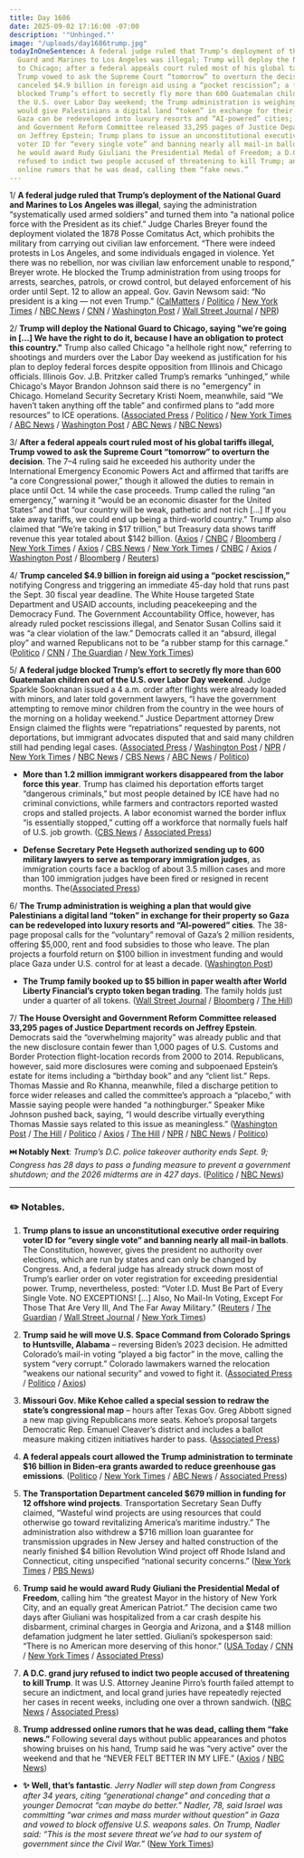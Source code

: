 ```yaml
---
title: Day 1686
date: 2025-09-02 17:16:00 -07:00
description: '"Unhinged."'
image: "/uploads/day1686trump.jpg"
todayInOneSentence: A federal judge ruled that Trump’s deployment of the National
  Guard and Marines to Los Angeles was illegal; Trump will deploy the National Guard
  to Chicago; after a federal appeals court ruled most of his global tariffs illegal,
  Trump vowed to ask the Supreme Court “tomorrow” to overturn the decision; Trump
  canceled $4.9 billion in foreign aid using a “pocket rescission”; a federal judge
  blocked Trump’s effort to secretly fly more than 600 Guatemalan children out of
  the U.S. over Labor Day weekend; the Trump administration is weighing a plan that
  would give Palestinians a digital land “token” in exchange for their property so
  Gaza can be redeveloped into luxury resorts and “AI-powered” cities; the House Oversight
  and Government Reform Committee released 33,295 pages of Justice Department records
  on Jeffrey Epstein; Trump plans to issue an unconstitutional executive order requiring
  voter ID for “every single vote” and banning nearly all mail-in ballots; Trump said
  he would award Rudy Giuliani the Presidential Medal of Freedom; a D.C. grand jury
  refused to indict two people accused of threatening to kill Trump; and Trump addressed
  online rumors that he was dead, calling them “fake news.”
---
```


1/ **A federal judge ruled that Trump’s deployment of the National Guard and Marines to Los Angeles was illegal**, saying the administration “systematically used armed soldiers” and turned them into “a national police force with the President as its chief.” Judge Charles Breyer found the deployment violated the 1878 Posse Comitatus Act, which prohibits the military from carrying out civilian law enforcement. “There were indeed protests in Los Angeles, and some individuals engaged in violence. Yet there was no rebellion, nor was civilian law enforcement unable to respond,” Breyer wrote. He blocked the Trump administration from using troops for arrests, searches, patrols, or crowd control, but delayed enforcement of his order until Sept. 12 to allow an appeal. Gov. Gavin Newsom said: “No president is a king — not even Trump.” ([CalMatters](https://calmatters.org/justice/2025/09/trump-national-guard-posse-comitatus/) / [Politico](https://www.politico.com/news/2025/09/02/trump-los-angeles-national-guard-ruling-00539393) / [New York Times](https://www.nytimes.com/2025/09/02/us/judge-ruling-trump-national-guard-los-angeles.html) / [NBC News](https://www.nbcnews.com/news/us-news/judge-rules-trump-illegally-deployed-national-guard-l-rcna224779) / [CNN](https://www.cnn.com/2025/09/02/politics/national-guard-california-trump-posse-comitatus-act-breyer) / [Washington Post](https://www.washingtonpost.com/politics/2025/09/02/trump-administration-use-national-guard-la-violated-law-judge-rules/) / [Wall Street Journal](https://www.wsj.com/us-news/law/trumps-troop-deployment-to-los-angeles-violated-federal-law-judge-rules-85f4b237) / [NPR](https://www.npr.org/2025/09/02/nx-s1-5525647/a-california-judge-rules-that-trumps-deployment-of-the-guard-to-la-was-illegal))

2/ **Trump will deploy the National Guard to Chicago, saying "we’re going in \[...\] We have the right to do it, because I have an obligation to protect this country."** Trump also called Chicago "a hellhole right now," referring to shootings and murders over the Labor Day weekend as justification for his plan to deploy federal forces despite opposition from Illinois and Chicago officials. Illinois Gov. J.B. Pritzker called Trump’s remarks “unhinged,” while Chicago's Mayor Brandon Johnson said there is no "emergency" in Chicago. Homeland Security Secretary Kristi Noem, meanwhile, said “We haven’t taken anything off the table” and confirmed plans to “add more resources” to ICE operations. ([Associated Press](https://apnews.com/article/trump-chicago-baltimore-law-enforcement-6d7c80258f17c3d679358467531f7e9d) / [Politico](https://www.politico.com/news/2025/09/02/trump-chicago-national-guard-00540357) / [New York Times](https://www.nytimes.com/2025/08/28/us/politics/trump-chicago-immigration-naval-base.html) / [ABC News](https://abcnews.go.com/Politics/trump-vows-crime-chicago-fast-after-violent-labor/story?id=125181053) / [Washington Post](https://www.washingtonpost.com/politics/2025/09/02/trump-chicago-national-guard/) / [ABC News](https://abcnews.go.com/Politics/noem-nothings-off-table-national-guard-deployments/story?id=125141315) / [NBC News](https://www.nbcnews.com/politics/trump-administration/kristi-noem-confirms-plan-expand-ice-operations-major-cities-rcna228298))

3/ **After a federal appeals court ruled most of his global tariffs illegal, Trump vowed to ask the Supreme Court “tomorrow” to overturn the decision**. The 7–4 ruling said he exceeded his authority under the International Emergency Economic Powers Act and affirmed that tariffs are “a core Congressional power,” though it allowed the duties to remain in place until Oct. 14 while the case proceeds. Trump called the ruling “an emergency,” warning it “would be an economic disaster for the United States” and that “our country will be weak, pathetic and not rich \[...\] If you take away tariffs, we could end up being a third-world country.” Trump also claimed that “We’re taking in $17 trillion,” but Treasury data shows tariff revenue this year totaled about $142 billion. ([Axios](https://www.axios.com/2025/09/02/trump-tariffs-appeal-scotus) / [CNBC](https://www.cnbc.com/2025/09/02/trump-trade-supreme-court-tariffs-appeal.html) / [Bloomberg](https://www.bloomberg.com/news/articles/2025-09-02/trump-to-ask-supreme-court-for-expedited-ruling-on-tariffs) / [New York Times](https://www.nytimes.com/2025/09/02/us/politics/trump-tariffs-appeals-court-ruling-economy.html) / [Axios](https://www.axios.com/2025/09/02/trump-tariffs-economy-disaster) / [CBS News](https://www.cbsnews.com/news/appeals-court-trump-tariffs-illegal/) / [New York Times](https://www.nytimes.com/2025/08/29/business/economy/trump-tariffs-appeals-court.html) / [CNBC](https://www.cnbc.com/2025/08/31/trump-trade-adviser-tariff-ruling-peter-navarro-.html) / [Axios](https://www.axios.com/2025/08/31/trump-tariffs-supreme-court) / [Washington Post](https://www.washingtonpost.com/business/2025/08/29/federal-court-blocks-trump-tariffs/) / [Bloomberg](https://www.bloomberg.com/news/articles/2025-08-29/bessent-lutnick-urge-appeals-court-to-pause-any-order-against-trump-s-tariffs) / [Reuters](https://www.reuters.com/legal/government/most-trump-tariffs-are-not-legal-us-appeals-court-rules-2025-08-30/))

4/ **Trump canceled $4.9 billion in foreign aid using a “pocket rescission,”** notifying Congress and triggering an immediate 45-day hold that runs past the Sept. 30 fiscal year deadline. The White House targeted State Department and USAID accounts, including peacekeeping and the Democracy Fund. The Government Accountability Office, however, has already ruled pocket rescissions illegal, and Senator Susan Collins said it was “a clear violation of the law.” Democrats called it an “absurd, illegal ploy” and warned Republicans not to be “a rubber stamp for this carnage.” ([Politico](https://www.politico.com/news/2025/08/29/trump-asks-congress-to-claw-back-5b-in-foreign-aid-amid-threat-of-pocket-cancellation-00535396) / [CNN](https://www.cnn.com/2025/08/29/politics/trump-pocket-rescission-foreign-aid-congress) / [The Guardian](https://www.theguardian.com/us-news/2025/aug/29/trump-pocket-rescission-foreign-aid-funding) / [New York Times](https://www.nytimes.com/2025/08/29/us/politics/trump-foreign-aid.html))

5/ **A federal judge blocked Trump’s effort to secretly fly more than 600 Guatemalan children out of the U.S. over Labor Day weekend**. Judge Sparkle Sooknanan issued a 4 a.m. order after flights were already loaded with minors, and later told government lawyers, “I have the government attempting to remove minor children from the country in the wee hours of the morning on a holiday weekend.” Justice Department attorney Drew Ensign claimed the flights were “repatriations” requested by parents, not deportations, but immigrant advocates disputed that and said many children still had pending legal cases. ([Associated Press](https://apnews.com/article/immigration-unaccompanied-children-trump-deportations-guatemala-3790909d69f19fd8cd8edffb6b3215c3) / [Washington Post](https://www.washingtonpost.com/immigration/2025/08/31/ice-deportation-unaccompanied-children-guatemala/) / [NPR](https://www.npr.org/2025/08/31/nx-s1-5524312/federal-judge-block-guatemalan-children-deportation) / [New York Times](https://www.nytimes.com/2025/08/31/us/politics/trump-deportations-judge-guatemala-children.html) / [NBC News](https://www.nbcnews.com/politics/immigration/court-hearing-set-sunday-judge-blocks-guatemalan-children-deportation-rcna228290) / [CBS News](https://www.cbsnews.com/news/guatemala-children-deportation-judge-ruling/) / [ABC News](https://abcnews.go.com/Politics/lawyers-block-trump-administration-repatriating-guatemalan-minors/story?id=125140049) / [Politico](https://www.politico.com/news/2025/08/31/judge-blocks-deportation-guatemalan-children-00538395))

* **More than 1.2 million immigrant workers disappeared from the labor force this year**. Trump has claimed his deportation efforts target “dangerous criminals,” but most people detained by ICE have had no criminal convictions, while farmers and contractors reported wasted crops and stalled projects. A labor economist warned the border influx “is essentially stopped,” cutting off a workforce that normally fuels half of U.S. job growth. ([CBS News](https://www.cbsnews.com/news/immigrants-us-labor-force-trump-census-bureau-data/) / [Associated Press](https://apnews.com/article/labor-day-immigration-trump-9a40f9e371209cc1d145e4a7f157a499))

* **Defense Secretary Pete Hegseth authorized sending up to 600 military lawyers to serve as temporary immigration judges**, as immigration courts face a backlog of about 3.5 million cases and more than 100 immigration judges have been fired or resigned in recent months. The([Associated Press](https://apnews.com/article/pentagon-immigration-judges-trump-pete-hegseth-b07950833591270b926ad86ede8b961f))

6/ **The Trump administration is weighing a plan that would give Palestinians a digital land “token” in exchange for their property so Gaza can be redeveloped into luxury resorts and “AI-powered” cities**. The 38-page proposal calls for the “voluntary” removal of Gaza’s 2 million residents, offering $5,000, rent and food subsidies to those who leave. The plan projects a fourfold return on $100 billion in investment funding and would place Gaza under U.S. control for at least a decade. ([Washington Post](https://www.washingtonpost.com/national-security/2025/08/31/trump-gaza-plan-riviera-relocation/))

* **The Trump family booked up to $5 billion in paper wealth after World Liberty Financial’s crypto token began trading**. The family holds just under a quarter of all tokens. ([Wall Street Journal](https://www.wsj.com/finance/currencies/trump-family-amasses-6-billion-fortune-after-crypto-launch-567faec5) / [Bloomberg](https://www.bloomberg.com/news/articles/2025-08-31/-easier-to-pump-crypto-coin-backed-by-trumps-opens-for-trading) / [The Hill](https://thehill.com/policy/technology/5480465-world-liberty-financial-wlfi/))

7/ **The House Oversight and Government Reform Committee released 33,295 pages of Justice Department records on Jeffrey Epstein**. Democrats said the “overwhelming majority” was already public and that the new disclosure contain fewer than 1,000 pages of U.S. Customs and Border Protection flight-location records from 2000 to 2014. Republicans, however, said more disclosures were coming and subpoenaed Epstein’s estate for items including a “birthday book” and any “client list.” Reps. Thomas Massie and Ro Khanna, meanwhile, filed a discharge petition to force wider releases and called the committee’s approach a “placebo,” with Massie saying people were handed “a nothingburger.” Speaker Mike Johnson pushed back, saying, “I would describe virtually everything Thomas Massie says related to this issue as meaningless.” ([Washington Post](https://www.washingtonpost.com/politics/2025/09/02/epstein-files-released-oversight-committee-comer/) / [The Hill](https://thehill.com/homenews/house/5482688-republicans-epstein-files-doj/) / [Politico](https://www.politico.com/news/2025/09/02/house-releases-first-trove-of-epstein-files-00540467) / [Axios](https://www.axios.com/2025/09/02/house-oversight-redacted-epstein-files) / [The Hill](https://thehill.com/homenews/house/5482096-massie-discharge-petition-epstein/) / [NPR](https://www.npr.org/2025/09/02/nx-s1-5524941/rep-ro-khanna-discusses-bipartisan-demand-for-doj-to-release-epstein-files) / [NBC News](https://www.nbcnews.com/politics/congress/thomas-massie-step-force-vote-release-epstein-files-congress-rcna228544) / [Politico](https://www.politico.com/live-updates/2025/09/02/congress/epstein-discharge-petition-filed-00540016))

**⏭️ Notably Next**: *Trump’s D.C. police takeover authority ends Sept. 9; Congress has 28 days to pass a funding measure to prevent a government shutdown; and the 2026 midterms are in 427 days*. ([Politico](https://www.politico.com/newsletters/inside-congress/2025/09/02/the-latest-on-epstein-trumps-crime-bill-and-shutdown-talks-00539150) / [NBC News](https://www.nbcnews.com/politics/congress/congress-back-shutdown-deadline-epstein-files-trump-nominees-cdc-rcna225906))

---

### ✏️ Notables.

1. **Trump plans to issue an unconstitutional executive order requiring voter ID for “every single vote” and banning nearly all mail-in ballots**. The Constitution, however, gives the president no authority over elections, which are run by states and can only be changed by Congress. And, a federal judge has already struck down most of Trump’s earlier order on voter registration for exceeding presidential power. Trump, nevertheless, posted: “Voter I.D. Must Be Part of Every Single Vote. NO EXCEPTIONS! \[...\] Also, No Mail-In Voting, Except For Those That Are Very Ill, And The Far Away Military.” ([Reuters](https://www.reuters.com/world/us/trump-says-he-will-order-voter-id-requirement-every-vote-2025-08-31/) / [The Guardian](https://www.theguardian.com/us-news/2025/aug/31/trump-order-voter-identification) / [Wall Street Journal](https://www.wsj.com/politics/policy/trump-calls-for-voter-identification-for-all-u-s-elections-593232fd) / [New York Times](https://www.nytimes.com/2025/08/31/us/politics/trump-voter-id-executive-order.html))

2. **Trump said he will move U.S. Space Command from Colorado Springs to Huntsville, Alabama** – reversing Biden’s 2023 decision. He admitted Colorado’s mail-in voting “played a big factor” in the move, calling the system “very corrupt.” Colorado lawmakers warned the relocation “weakens our national security” and vowed to fight it. ([Associated Press](https://apnews.com/article/space-command-trump-alabama-colorado-96589ce26df5ddaf59e2fc856084a8ca) / [Politico](https://www.politico.com/news/2025/09/02/trump-space-command-alabama-00539888) / [Axios](https://www.axios.com/2025/09/02/trump-space-comman-huntsville-redstone-arsenal))

3. **Missouri Gov. Mike Kehoe called a special session to redraw the state’s congressional map** – hours after Texas Gov. Greg Abbott signed a new map giving Republicans more seats. Kehoe’s proposal targets Democratic Rep. Emanuel Cleaver’s district and includes a ballot measure making citizen initiatives harder to pass. ([Associated Press](https://apnews.com/article/texas-governor-redistricting-trump-33bfdc8790cdf8201d80c8c89258df3d))

4. **A federal appeals court allowed the Trump administration to terminate $16 billion in Biden-era grants awarded to reduce greenhouse gas emissions**. ([Politico](https://www.politico.com/news/2025/09/02/appeals-court-epa-climate-grant-00539926) / [New York Times](https://www.nytimes.com/2025/09/02/climate/climate-grants-frozen.html) / [ABC News](https://abcnews.go.com/Politics/live-updates/trump-admin-live-updates?id=125150863&entryId=125182824) / [Associated Press](https://apnews.com/article/green-bank-funding-climate-epa-trump-9d96de45d0d3787d580ce29473cffc8f))

5. **The Transportation Department canceled $679 million in funding for 12 offshore wind projects**. Transportation Secretary Sean Duffy claimed, “Wasteful wind projects are using resources that could otherwise go toward revitalizing America’s maritime industry.” The administration also withdrew a $716 million loan guarantee for transmission upgrades in New Jersey and halted construction of the nearly finished $4 billion Revolution Wind project off Rhode Island and Connecticut, citing unspecified “national security concerns.” ([New York Times](https://www.nytimes.com/2025/08/29/climate/transportation-dept-cancels-679-million-wind-industry.html) / [PBS News](https://www.pbs.org/newshour/politics/trump-administration-cancels-679-million-in-funding-for-offshore-wind-projects))

6. **Trump said he would award Rudy Giuliani the Presidential Medal of Freedom**, calling him “the greatest Mayor in the history of New York City, and an equally great American Patriot.” The decision came two days after Giuliani was hospitalized from a car crash despite his disbarment, criminal charges in Georgia and Arizona, and a $148 million defamation judgment he later settled. Giuliani’s spokesperson said: “There is no American more deserving of this honor.” ([USA Today](https://www.usatoday.com/story/news/politics/2025/09/01/trump-rudy-giuliani-presidential-medal-of-freedom/85930936007/) / [CNN](https://www.cnn.com/2025/09/01/politics/rudy-giuliani-trump-presidential-medal-of-freedom) / [New York Times](https://www.nytimes.com/2025/09/01/nyregion/rudy-giuliani-car-accident-crash.html) / [Associated Press](https://apnews.com/article/trump-giuliani-medal-of-freedom-06457c051711f4a05dc23c2e1a26b123))

7. **A D.C. grand jury refused to indict two people accused of threatening to kill Trump**. It was U.S. Attorney Jeanine Pirro’s fourth failed attempt to secure an indictment, and local grand juries have repeatedly rejected her cases in recent weeks, including one over a thrown sandwich. ([NBC News](https://www.nbcnews.com/politics/justice-department/dc-grand-jury-declines-indict-another-defendant-trumps-crime-crackdown-rcna228527) / [Associated Press](https://apnews.com/article/trump-grand-jury-nathalie-rose-jones-threat-crackdown-23295257ae267b93435612360bd7f724))

8. **Trump addressed online rumors that he was dead, calling them “fake news.”** Following several days without public appearances and photos showing bruises on his hand, Trump said he was “very active” over the weekend and that he “NEVER FELT BETTER IN MY LIFE.” ([Axios](https://www.axios.com/2025/09/02/trump-health-rumors-social-media) / [NBC News](https://www.nbcnews.com/politics/trump-administration/live-blog/trump-congress-shutdown-epstein-gaza-ukraine-tariffs-live-updates-rcna228242))

* **✨ Well, that’s fantastic**. *Jerry Nadler will step down from Congress after 34 years, citing “generational change” and conceding that a younger Democrat “can maybe do better.” Nadler, 78, said Israel was committing “war crimes and mass murder without question” in Gaza and vowed to block offensive U.S. weapons sales. On Trump, Nadler said: “This is the most severe threat we’ve had to our system of government since the Civil War.”* ([New York Times](https://www.nytimes.com/2025/09/01/nyregion/jerrold-nadler-congress-retires.html))